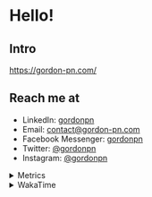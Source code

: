 # Hello!

## Intro

<https://gordon-pn.com/>

## Reach me at

- LinkedIn: [gordonpn](https://www.linkedin.com/in/gordonpn/)
- Email: [contact@gordon-pn.com](mailto:contact@gordon-pn.com)
- Facebook Messenger: [gordonpn](https://www.messenger.com/t/Gordonpn)
- Twitter: [@gordonpn](https://twitter.com/Gordonpn)
- Instagram: [@gordonpn](https://www.instagram.com/gordonpn/)

<details>
  <summary>Metrics</summary>

  <img align="center" src="https://github.com/gordonpn/gordonpn/blob/master/github-metrics.svg" alt="GitHub Metrics">

</details>

<details>
  <summary>WakaTime</summary>

  <!--START_SECTION:waka-->
📊 **This Week I Spent My Time On** 

```text
💬 Programming Languages: 
Java                     15 hrs 43 mins      ██████████████████████░░░   88.04 % 
Vim Script               55 mins             █░░░░░░░░░░░░░░░░░░░░░░░░   05.20 % 
XML                      38 mins             █░░░░░░░░░░░░░░░░░░░░░░░░   03.59 % 
Other                    13 mins             ░░░░░░░░░░░░░░░░░░░░░░░░░   01.29 % 
Makefile                 10 mins             ░░░░░░░░░░░░░░░░░░░░░░░░░   01.00 % 

🔥 Editors: 
IntelliJ IDEA            16 hrs 41 mins      ███████████████████████░░   93.51 % 
VS Code                  1 hr 9 mins         ██░░░░░░░░░░░░░░░░░░░░░░░   06.49 % 
```


 Last Updated on 09/01/2025 16:26:38 UTC
<!--END_SECTION:waka-->
</details>
